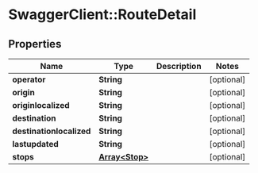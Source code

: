 # SwaggerClient::RouteDetail

## Properties
Name | Type | Description | Notes
------------ | ------------- | ------------- | -------------
**operator** | **String** |  | [optional] 
**origin** | **String** |  | [optional] 
**originlocalized** | **String** |  | [optional] 
**destination** | **String** |  | [optional] 
**destinationlocalized** | **String** |  | [optional] 
**lastupdated** | **String** |  | [optional] 
**stops** | [**Array&lt;Stop&gt;**](Stop.md) |  | [optional] 


